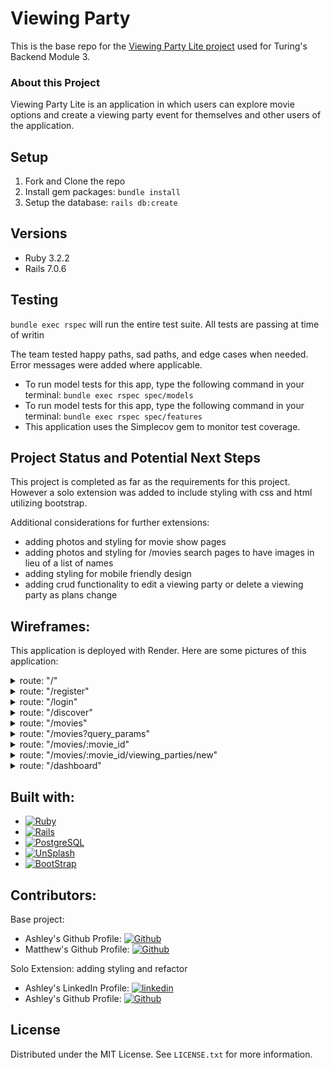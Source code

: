 # Viewing Party

This is the base repo for the [Viewing Party Lite project](https://backend.turing.edu/module3/projects/viewing_party_lite) used for Turing's Backend Module 3.

### About this Project

Viewing Party Lite is an application in which users can explore movie options and create a viewing party event for themselves and other users of the application.

## Setup

1. Fork and Clone the repo
2. Install gem packages: `bundle install`
3. Setup the database: `rails db:create`


## Versions
- Ruby 3.2.2
- Rails 7.0.6

## Testing
`bundle exec rspec` will run the entire test suite. All tests are passing at time of writin

The team tested happy paths, sad paths, and edge cases when needed. Error messages were added where applicable.

- To run model tests for this app, type the following command in your terminal:
    `bundle exec rspec spec/models`
- To run model tests for this app, type the following command in your terminal:
    `bundle exec rspec spec/features`
- This application uses the Simplecov gem to monitor test coverage.


## Project Status and Potential Next Steps
This project is completed as far as the requirements for this project. However a solo extension was added to include styling with css and html utilizing bootstrap.

Additional considerations for further extensions:
- adding photos and styling for movie show pages
- adding photos and styling for /movies search pages to have images in lieu of a list of names
- adding styling for mobile friendly design
- adding crud functionality to edit a viewing party or delete a viewing party as plans change


## Wireframes:
This application is deployed with Render. Here are some pictures of this application:
<details>
<summary>route: "/"</summary>

When visiting the root path "/" as a visitor (not logged in), the user will see the following:
![root page as a visiotr](<app/assets/images/root not logged in.png>)

If the user is logged in, they will also see a list of existing users on their root page.
![root page as a logged in user](<app/assets/images/logged in root page.png>)

</details>

<details>
<summary>route: "/register"</summary>


As a visitor, the user can click the button in the navigation bar to "create a new user". This will route them to the /register path where the user will fill out a form with their name, email and password (and password confirmation).
![register as a new user](<app/assets/images/register new user.png>)

All fields must be filled out in order for the new account to be created. A user will see validation error messages at the top of the screen if they do not completely fill out the form.
![validation errors for user when entire form is not filled out](<app/assets/images/validation errors creating new user.png>)

</details>

<details>
<summary>route: "/login"</summary>


As a visitor, the user can click the button in the navigation bar to "Log In". This will route them to the /login path where the user will fill out a form with their registered email and password
![login path user email and password](<app/assets/images/log in screen.png>)

</details>

<details>
<summary>route: "/discover"</summary>

As a visitor or a logged in user, the user can click the button in the navigation bar to "Discover Movies". This will route them to the /discover path where the user will see a button to discover top rated movies or to search movies by keyword input
![discover movies page with discover top rated movies or search by query buttons](<app/assets/images/logged in discover movies.png>)

</details>


<details>
<summary>route: "/movies"</summary>

As a visitor or a logged in user, after navigating to the /discover page, the user can click the button "Find Top Rated Movies". This will route the user to "/movies" where the user will see the top 20 movies. Each movie listed is a link to that movie's show page.
![find top rated movies](<app/assets/images/discover top movies.png>)

</details>

<details>
<summary>route: "/movies?query_params"</summary>

As a visitor or a logged in user, after navigating to the /discover page, the user can fill in a keyword in the form and click the "Find Movies" button. This will route the user to "/movies?#keyword=#{keyword_query}" where the user will see the 20 results of movie titles matching the inputted query word. Each movie listed is a link to that movie's show page.
![user searches query "spiderman" and gets top 20 results of movies matching that keyword](<app/assets/images/ spiderman discover results.png>)

</details>

<details>
<summary>route: "/movies/:movie_id"</summary>

As a visitor or a logged in user, after navigating to /movies or /movies?query, the user can click a link to that movies show page. They are then routed to "/movies/#{:movie_id}" path where the user can see details about that movie, including: title of the movie, that movies vote rating by users, runtime, genre categories, summary, top 10 cast members, and reviews left by users. The user also sees a button at the top of the page to "Create a Viewing Party for #{movie_title}".

![Movie show page for SpiderMan: Across the SpiderVerse](<app/assets/images/ spiderman discover results.png>)

</details>

<details>
<summary>route: "/movies/:movie_id/viewing_parties/new"</summary>

As a logged in user on a movie's show page, when they click the button to "Create a Viewing Party for #{movie_title}", it routes them to "/movies/:movie_id/viewing_parties/new" where they see a form to fill out the viewing party details of date, time and ability to invite other registered users to the viewing party. All fields of the form are required. The duration of the movie autopopulates with the selected movie's runtime but is adjustable by the user. The minimum duration of the party is the movie's runtime.
![viewing party date selection](<app/assets/images/spiderman VP date selection.png>)
![viewing party time selection](<app/assets/images/Spiderman VP time selection.png>)
![viewing party invite other registered users](<app/assets/images/Spiderman VP invite existing users.png>)


As a visitor on a movie's show page, if they click the button to "Create a Viewing Party for #{movie_title}", they receive an error that tells them they must be logged in order to create a viewing party.

</details>

<details>
<summary>route: "/dashboard"</summary>

As a logged in user on their dashboard page "/dashboard", the user can see all viewing parties they have been invited to or are hosting. Each movie listed has a link to that movie's show page, has the date and time of the viewing party, and whether they are "hosting" or "invited" to that viewing party.

![users dashboard](<app/assets/images/taylors dashboard.png>)

</details>

## Built with:
* [![Ruby][Ruby]][Ruby-url]
* [![Rails][Rails]][Rails-url]
* [![PostgreSQL][Postgres]][Postgres-url]
* [![UnSplash][UnSplash]][UnSplash-url]
* [![BootStrap][BootStrap]][Bootstrap-url]

## Contributors:
Base project:
* Ashley's Github Profile: [![Github][Github]][ashley-gh-url]
* Matthew's Github Profile: [![Github][Github]][matthew-gh-url]  

Solo Extension: adding styling and refactor
* Ashley's LinkedIn Profile: [![linkedin][linkedin]][ashley-url]
* Ashley's Github Profile: [![Github][Github]][ashley-gh-url]

<!-- LICENSE -->
## License
Distributed under the MIT License. See `LICENSE.txt` for more information.


<!-- MARKDOWN LINKS & IMAGES -->
<!-- https://www.markdownguide.org/basic-syntax/#reference-style-links -->
[linkedin]: https://img.shields.io/badge/LinkedIn-0077B5?style=for-the-badge&logo=linkedin&logoColor=white
[ashley-url]: https://www.linkedin.com/in/ashley-plasket/
[Ruby]: https://img.shields.io/badge/Ruby-CC342D?style=for-the-badge&logo=ruby&logoColor=white
[Ruby-url]: https://www.ruby-lang.org/en/
[BootStrap]: https://img.shields.io/badge/Bootstrap-%239400D3?style=for-the-badge&logo=bootstrap&logoColor=white
[Bootstrap-url]: https://getbootstrap.com/
[Rails]: https://img.shields.io/badge/Ruby_on_Rails-CC0000?style=for-the-badge&logo=ruby-on-rails&logoColor=white
[Rails-url]: https://rubyonrails.org/
[Postgres]: https://img.shields.io/badge/PostgreSQL-316192?style=for-the-badge&logo=postgresql&logoColor=white
[Postgres-url]: https://www.postgresql.org/
[UnSplash]: https://img.shields.io/badge/Unsplash-C0C0C0?style=for-the-badge&logo=unsplash&logoColor=white
[UnSplash-url]: https://unsplash.com/
[Render]: https://img.shields.io/badge/Render-1E90FF?style=for-the-badge&logo=render&logoColor=white
[Render-url]: https://render.com/
[Github]: https://img.shields.io/badge/GitHub-100000?style=for-the-badge&logo=github&logoColor=white
[ashley-gh-url]: https://github.com/aplasket
[matthew-gh-url]: https://github.com/MWMJohnson